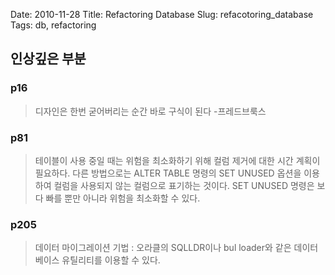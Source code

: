 Date: 2010-11-28
Title: Refactoring Database
Slug: refacotoring_database
Tags: db, refactoring

## 인상깊은 부분


### p16
> 디자인은 한번 굳어버리는 순간 바로 구식이 된다 -프레드브룩스

### p81
> 테이블이 사용 중일 때는 위험을 최소화하기 위해 컬럼 제거에 대한 시간 계획이 필요하다. 다른 방법으로는 ALTER TABLE 명령의 SET UNUSED 옵션을 이용하여 컬럼을 사용되지 않는 컬럼으로 표기하는 것이다. SET UNUSED 명령은 보다 빠를 뿐만 아니라 위험을 최소화할 수 있다.

### p205
> 데이터 마이그레이션 기법 : 오라클의 SQLLDR이나 bul loader와 같은 데이터베이스 유틸리티를 이용할 수 있다.

